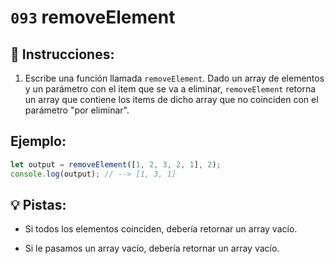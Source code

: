 # `093` removeElement

## 📝 Instrucciones:

1. Escribe una función llamada `removeElement`. Dado un array de elementos y un parámetro con el item que se va a eliminar, `removeElement` retorna un array que contiene los items de dicho array que no coinciden con el parámetro "por eliminar".

## Ejemplo:

```js
let output = removeElement([1, 2, 3, 2, 1], 2);
console.log(output); // --> [1, 3, 1]
```

## 💡 Pistas:

+ Si todos los elementos coinciden, debería retornar un array vacío.

+ Si le pasamos un array vacío, debería retornar un array vacío.